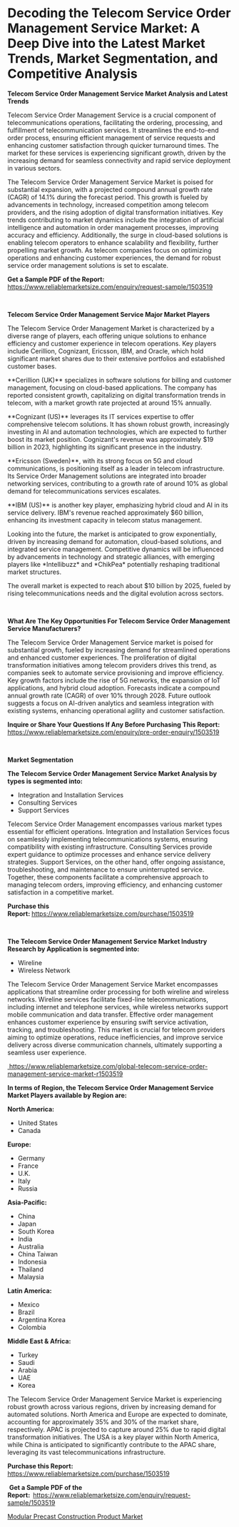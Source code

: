 <p><h1>Decoding the Telecom Service Order Management Service Market: A Deep Dive into the Latest Market Trends, Market Segmentation, and Competitive Analysis</h1></p><p><strong>Telecom Service Order Management Service Market Analysis and Latest Trends</strong></p>
<p><p>Telecom Service Order Management Service is a crucial component of telecommunications operations, facilitating the ordering, processing, and fulfillment of telecommunication services. It streamlines the end-to-end order process, ensuring efficient management of service requests and enhancing customer satisfaction through quicker turnaround times. The market for these services is experiencing significant growth, driven by the increasing demand for seamless connectivity and rapid service deployment in various sectors.</p><p>The Telecom Service Order Management Service Market is poised for substantial expansion, with a projected compound annual growth rate (CAGR) of 14.1% during the forecast period. This growth is fueled by advancements in technology, increased competition among telecom providers, and the rising adoption of digital transformation initiatives. Key trends contributing to market dynamics include the integration of artificial intelligence and automation in order management processes, improving accuracy and efficiency. Additionally, the surge in cloud-based solutions is enabling telecom operators to enhance scalability and flexibility, further propelling market growth. As telecom companies focus on optimizing operations and enhancing customer experiences, the demand for robust service order management solutions is set to escalate.</p></p>
<p><strong>Get a Sample PDF of the Report:&nbsp;</strong> <a href="https://www.reliablemarketsize.com/enquiry/request-sample/1503519?utm_campaign=2773&utm_medium=2&utm_source=Github&utm_content=ia&utm_term=23032025&utm_id=telecom-service-order-management-service">https://www.reliablemarketsize.com/enquiry/request-sample/1503519</a></p>
<p>&nbsp;</p>
<p><strong>Telecom Service Order Management Service Major Market Players</strong></p>
<p><p>The Telecom Service Order Management Market is characterized by a diverse range of players, each offering unique solutions to enhance efficiency and customer experience in telecom operations. Key players include Cerillion, Cognizant, Ericsson, IBM, and Oracle, which hold significant market shares due to their extensive portfolios and established customer bases.</p><p>**Cerillion (UK)** specializes in software solutions for billing and customer management, focusing on cloud-based applications. The company has reported consistent growth, capitalizing on digital transformation trends in telecom, with a market growth rate projected at around 15% annually.</p><p>**Cognizant (US)** leverages its IT services expertise to offer comprehensive telecom solutions. It has shown robust growth, increasingly investing in AI and automation technologies, which are expected to further boost its market position. Cognizant's revenue was approximately $19 billion in 2023, highlighting its significant presence in the industry.</p><p>**Ericsson (Sweden)**, with its strong focus on 5G and cloud communications, is positioning itself as a leader in telecom infrastructure. Its Service Order Management solutions are integrated into broader networking services, contributing to a growth rate of around 10% as global demand for telecommunications services escalates.</p><p>**IBM (US)** is another key player, emphasizing hybrid cloud and AI in its service delivery. IBM's revenue reached approximately $60 billion, enhancing its investment capacity in telecom status management.</p><p>Looking into the future, the market is anticipated to grow exponentially, driven by increasing demand for automation, cloud-based solutions, and integrated service management. Competitive dynamics will be influenced by advancements in technology and strategic alliances, with emerging players like *Intellibuzz* and *ChikPea* potentially reshaping traditional market structures.</p><p>The overall market is expected to reach about $10 billion by 2025, fueled by rising telecommunications needs and the digital evolution across sectors.</p></p>
<p>&nbsp;</p>
<p><strong>What Are The Key Opportunities For Telecom Service Order Management Service Manufacturers?</strong></p>
<p><p>The Telecom Service Order Management Service market is poised for substantial growth, fueled by increasing demand for streamlined operations and enhanced customer experiences. The proliferation of digital transformation initiatives among telecom providers drives this trend, as companies seek to automate service provisioning and improve efficiency. Key growth factors include the rise of 5G networks, the expansion of IoT applications, and hybrid cloud adoption. Forecasts indicate a compound annual growth rate (CAGR) of over 10% through 2028. Future outlook suggests a focus on AI-driven analytics and seamless integration with existing systems, enhancing operational agility and customer satisfaction.</p></p>
<p><strong>Inquire or Share Your Questions If Any Before Purchasing This Report:</strong> <a href="https://www.reliablemarketsize.com/enquiry/pre-order-enquiry/1503519?utm_campaign=2773&utm_medium=2&utm_source=Github&utm_content=ia&utm_term=23032025&utm_id=telecom-service-order-management-service">https://www.reliablemarketsize.com/enquiry/pre-order-enquiry/1503519</a></p>
<p>&nbsp;</p>
<p><strong>Market Segmentation</strong></p>
<p><strong>The Telecom Service Order Management Service Market Analysis by types is segmented into:</strong></p>
<p><ul><li>Integration and Installation Services</li><li>Consulting Services</li><li>Support Services</li></ul></p>
<p><p>Telecom Service Order Management encompasses various market types essential for efficient operations. Integration and Installation Services focus on seamlessly implementing telecommunications systems, ensuring compatibility with existing infrastructure. Consulting Services provide expert guidance to optimize processes and enhance service delivery strategies. Support Services, on the other hand, offer ongoing assistance, troubleshooting, and maintenance to ensure uninterrupted service. Together, these components facilitate a comprehensive approach to managing telecom orders, improving efficiency, and enhancing customer satisfaction in a competitive market.</p></p>
<p><strong>Purchase this Report:&nbsp;</strong><a href="https://www.reliablemarketsize.com/purchase/1503519?utm_campaign=2773&utm_medium=2&utm_source=Github&utm_content=ia&utm_term=23032025&utm_id=telecom-service-order-management-service">https://www.reliablemarketsize.com/purchase/1503519</a></p>
<p>&nbsp;</p>
<p><strong>The Telecom Service Order Management Service Market Industry Research by Application is segmented into:</strong></p>
<p><ul><li>Wireline</li><li>Wireless Network</li></ul></p>
<p><p>The Telecom Service Order Management Service Market encompasses applications that streamline order processing for both wireline and wireless networks. Wireline services facilitate fixed-line telecommunications, including internet and telephone services, while wireless networks support mobile communication and data transfer. Effective order management enhances customer experience by ensuring swift service activation, tracking, and troubleshooting. This market is crucial for telecom providers aiming to optimize operations, reduce inefficiencies, and improve service delivery across diverse communication channels, ultimately supporting a seamless user experience.</p></p>
<p><a href="https://www.reliablemarketsize.com/global-telecom-service-order-management-service-market-r1503519?utm_campaign=2773&utm_medium=2&utm_source=Github&utm_content=ia&utm_term=23032025&utm_id=telecom-service-order-management-service">&nbsp;https://www.reliablemarketsize.com/global-telecom-service-order-management-service-market-r1503519</a></p>
<p><strong>In terms of Region, the Telecom Service Order Management Service Market Players available by Region are:</strong></p>
<p>
    <p> <strong> North America: </strong>
        <ul>
            <li>United States</li>
            <li>Canada</li>
        </ul>
        </p> 
    <p> <strong> Europe: </strong>
        <ul>
            <li>Germany</li>
            <li>France</li>
            <li>U.K.</li>
            <li>Italy</li>
            <li>Russia</li>
        </ul>
        </p> 
    <p> <strong> Asia-Pacific: </strong>
        <ul>
            <li>China</li>
            <li>Japan</li>
            <li>South Korea</li>
            <li>India</li>
            <li>Australia</li>
            <li>China Taiwan</li>
            <li>Indonesia</li>
            <li>Thailand</li>
            <li>Malaysia</li>
        </ul>
        </p> 
    <p> <strong> Latin America: </strong>
        <ul>
            <li>Mexico</li>
            <li>Brazil</li>
            <li>Argentina Korea</li>
            <li>Colombia</li>
        </ul>
        </p> 
    <p> <strong> Middle East & Africa: </strong>
        <ul>
            <li>Turkey</li>
            <li>Saudi</li>
            <li>Arabia</li>
            <li>UAE</li>
            <li>Korea</li>
        </ul>
    </p>
    </p>
<p><p>The Telecom Service Order Management Service Market is experiencing robust growth across various regions, driven by increasing demand for automated solutions. North America and Europe are expected to dominate, accounting for approximately 35% and 30% of the market share, respectively. APAC is projected to capture around 25% due to rapid digital transformation initiatives. The USA is a key player within North America, while China is anticipated to significantly contribute to the APAC share, leveraging its vast telecommunications infrastructure.</p></p>
<p><strong>Purchase this Report: </strong><a href="https://www.reliablemarketsize.com/purchase/1503519?utm_campaign=2773&utm_medium=2&utm_source=Github&utm_content=ia&utm_term=23032025&utm_id=telecom-service-order-management-service">https://www.reliablemarketsize.com/purchase/1503519</a></p>
<p>&nbsp;<strong>Get a Sample PDF of the Report:&nbsp;&nbsp;</strong><a href="https://www.reliablemarketsize.com/enquiry/request-sample/1503519?utm_campaign=2773&utm_medium=2&utm_source=Github&utm_content=ia&utm_term=23032025&utm_id=telecom-service-order-management-service">https://www.reliablemarketsize.com/enquiry/request-sample/1503519</a></p>
<p><strong></strong></p>
<p><p><a href="https://github.com/abantolemox08/Market-Research-Report-List-1/blob/main/modular-precast-construction-product-market.md?utm_campaign=2773&utm_medium=2&utm_source=Github&utm_content=ia&utm_term=23032025&utm_id=telecom-service-order-management-service">Modular Precast Construction Product Market</a></p></p>